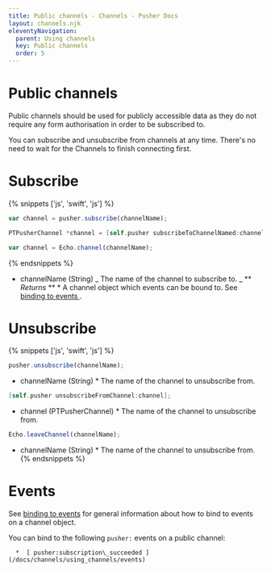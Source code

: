 ```yaml
---
title: Public channels - Channels - Pusher Docs
layout: channels.njk
eleventyNavigation:
  parent: Using channels
  key: Public channels
  order: 5
---
```


# Public channels

Public channels should be used for publicly accessible data as they do not require any form authorisation in order to be subscribed to.

You can subscribe and unsubscribe from channels at any time. There's no need to wait for the Channels to finish connecting first.

# Subscribe

{% snippets ['js', 'swift', 'js'] %}

```js
var channel = pusher.subscribe(channelName);
```

```swift
PTPusherChannel *channel = [self.pusher subscribeToChannelNamed:channelName];
```

```js
var channel = Echo.channel(channelName);
```

{% endsnippets %}

- channelName (String) _ The name of the channel to subscribe to. </Item> _ ** _Returns_ ** \* A channel object which events can be bound to. See [ binding to events ](/docs/channels/using_channels/events) . </Item>

# Unsubscribe

{% snippets ['js', 'swift', 'js'] %}

```js
pusher.unsubscribe(channelName);
```

- channelName (String) \* The name of the channel to unsubscribe from.

```swift
[self.pusher unsubscribeFromChannel:channel];
```

- channel (PTPusherChannel) \* The name of the channel to unsubscribe from.

```js
Echo.leaveChannel(channelName);
```

- channelName (String) \* The name of the channel to unsubscribe from.  
  {% endsnippets %}

# Events

See [binding to events](/docs/channels/using_channels/events) for general information about how to bind to events on a channel object.

You can bind to the following `pusher:` events on a public channel:

      *  [ pusher:subscription\_succeeded ](/docs/channels/using_channels/events)
